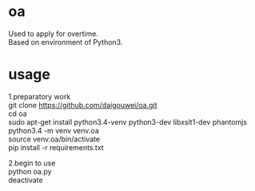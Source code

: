 # oa
Used to apply for overtime.  
Based on environment of Python3.

# usage
1.preparatory work  
git clone https://github.com/daigouwei/oa.git  
cd oa  
sudo apt-get install python3.4-venv python3-dev libxslt1-dev phantomjs  
python3.4 -m venv venv.oa  
source venv.oa/bin/activate  
pip install -r requirements.txt  

2.begin to use  
python oa.py  
deactivate  
